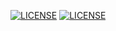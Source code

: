 [![LICENSE](https://img.shields.io/github/license/40779661AnnMinNyo/sem.svg?style=flat-square)](https://github.com/40779661AnnMinNyo/DevOps/blob/master/LICENSE)
[![LICENSE](https://img.shields.io/github/license/40779661AnnMinNyo/sem.svg?style=flat-square)](https://github.com/40779661AnnMinNyo/DevOps/blob/main/LICENSE)
